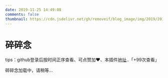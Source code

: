 ```yaml
---
date: 2019-11-25 14:49:08
comments: false
thumbnail: https://cdn.jsdelivr.net/gh/removeif/blog_image/img/2019/20191212124903.png
---
```

<div class = "text-center"><h1>碎碎念</h1></div><div class = "text-tips">

tips：github登录后按时间正序查看、可点赞加❤️、本插件[地址](https://github.com/removeif/gitalk)..<span id="busuanzi_container_page_pv">「<span id="busuanzi_value_page_pv">+99</span>次查看」</span></div>
<div id="comment-container1"><div class="text-tips">碎碎念加载中，请稍等...</div></div>
<link rel="stylesheet" href="https://cdnjs.loli.net/ajax/libs/gitalk/1.6.0/gitalk.css"/>
<script>
    $.getScript("/js/gitalk_self.min.js", function () {
        var gitalk = new Gitalk({
            clientID: '0090984d5de7dcd25307',
            clientSecret: 'f9af6be3151efd9adcd34f6ad38d7f1acb37c0f3',
            id: '666666',
            repo: 'issue_database',
            owner: 'uzxin',
            admin: "uzxin",
            createIssueManually: true,
            distractionFreeMode: false
        });
        gitalk.render('comment-container1');
    });
</script>
